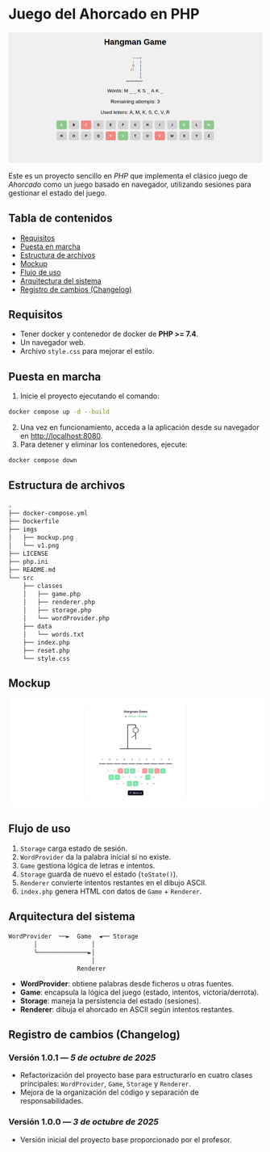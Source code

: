 # Juego del Ahorcado en PHP

<div align=center>
  <img src="./imgs/v1.png">
</div>

Este es un proyecto sencillo en *PHP* que implementa el clásico juego de *Ahorcado* como un juego basado en navegador, utilizando sesiones para gestionar el estado del juego.


## Tabla de contenidos

- [Requisitos](#requisitos)
- [Puesta en marcha](#puesta-en-marcha)
- [Estructura de archivos](#estructura-de-archivos)
- [Mockup](#mockup)
- [Flujo de uso](#flujo-de-uso)
- [Arquitectura del sistema](#arquitectura-del-sistema)
- [Registro de cambios (Changelog)](#registro-de-cambios-changelog)


## Requisitos

- Tener docker y contenedor de docker de **PHP >= 7.4**.
- Un navegador web.
- Archivo `style.css` para mejorar el estilo.


## Puesta en marcha

1. Inicie el proyecto ejecutando el comando:

```bash
docker compose up -d --build
```

2. Una vez en funcionamiento, acceda a la aplicación desde su navegador en [http://localhost:8080](http://localhost:8080/).
3. Para detener y eliminar los contenedores, ejecute:

```bash
docker compose down
```


## Estructura de archivos

```
.
├── docker-compose.yml
├── Dockerfile
├── imgs
│   ├── mockup.png
│   └── v1.png
├── LICENSE
├── php.ini
├── README.md
└── src
    ├── classes
    │   ├── game.php
    │   ├── renderer.php
    │   ├── storage.php
    │   └── wordProvider.php
    ├── data
    │   └── words.txt
    ├── index.php
    ├── reset.php
    └── style.css
```

## Mockup

<div align=center>
  <img src="./imgs/mockup.png">
</div>


## Flujo de uso

1. `Storage` carga estado de sesión.
2. `WordProvider` da la palabra inicial si no existe.
3. `Game` gestiona lógica de letras e intentos.
4. `Storage` guarda de nuevo el estado (`toState()`).
5. `Renderer` convierte intentos restantes en el dibujo ASCII.
6. `index.php` genera HTML con datos de `Game` + `Renderer`.


## Arquitectura del sistema

```code
WordProvider  ──►  Game  ◄── Storage
       │               │
       └──────────────►│
                       │
                   Renderer
```

- **WordProvider**: obtiene palabras desde ficheros u otras fuentes.
- **Game**: encapsula la lógica del juego (estado, intentos, victoria/derrota).
- **Storage**: maneja la persistencia del estado (sesiones).
- **Renderer**: dibuja el ahorcado en ASCII según intentos restantes.


## Registro de cambios (Changelog)

### **Versión 1.0.1** — *5 de octubre de 2025*

- Refactorización del proyecto base para estructurarlo en cuatro clases principales: `WordProvider`, `Game`, `Storage` y `Renderer`.
- Mejora de la organización del código y separación de responsabilidades.

### **Versión 1.0.0** — *3 de octubre de 2025*

- Versión inicial del proyecto base proporcionado por el profesor.